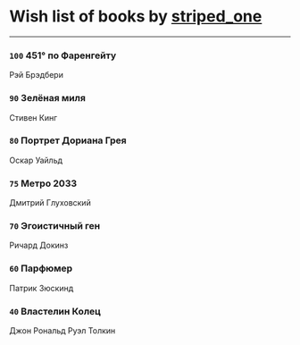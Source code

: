 # Wish list of books by [striped_one](http://vk.com/id249815548)
---

### `100` 451° по Фаренгейту
Рэй Брэдбери

### `90` Зелёная миля
Стивен Кинг

### `80` Портрет Дориана Грея
Оскар Уайльд

### `75` Метро 2033
Дмитрий Глуховский

### `70` Эгоистичный ген
Ричард Докинз

### `60` Парфюмер
Патрик Зюскинд

### `40` Властелин Колец
Джон Рональд Руэл Толкин

